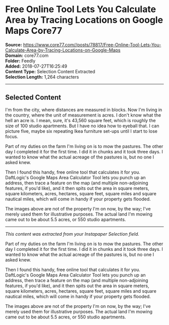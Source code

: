 # Free Online Tool Lets You Calculate Area by Tracing Locations on Google Maps Core77

**Source:** https://www.core77.com//posts/78817/Free-Online-Tool-Lets-You-Calculate-Area-by-Tracing-Locations-on-Google-Maps  
**Domain:** core77.com  
**Folder:** Feedly  
**Added:** 2018-07-27T16:25:49  
**Content Type:** Selection Content Extracted  
**Selection Length:** 1,264 characters  


---

## Selected Content

I'm from the city, where distances are measured in blocks. Now I'm living in the country, where the unit of measurement is acres. I don't know what the hell an acre is. I mean, sure, it's 43,560 square feet, which is roughly the size of 100 studio apartments. But I have no idea how to eyeball that. I can picture five, maybe six repeating Ikea furniture set-ups until I start to lose focus.

Part of my duties on the farm I'm living on is to mow the pastures. The other day I completed it for the first time. I did it in chunks and it took three days. I wanted to know what the actual acreage of the pastures is, but no one I asked knew.

Then I found this handy, free online tool that calculates it for you. DaftLogic's Google Maps Area Calculator Tool lets you punch up an address, then trace a feature on the map (and multiple non-adjoining features, if you'd like), and it then spits out the area in square meters, square kilometers, acres, hectares, square feet, square miles and square nautical miles, which will come in handy if your property gets flooded.

The images above are not of the property I'm on now, by the way; I've merely used them for illustrative purposes. The actual land I'm mowing came out to be about 5.5 acres, or 550 studio apartments.

---

*This content was extracted from your Instapaper Selection field.*

Part of my duties on the farm I'm living on is to mow the pastures. The other day I completed it for the first time. I did it in chunks and it took three days. I wanted to know what the actual acreage of the pastures is, but no one I asked knew.

Then I found this handy, free online tool that calculates it for you. DaftLogic's Google Maps Area Calculator Tool lets you punch up an address, then trace a feature on the map (and multiple non-adjoining features, if you'd like), and it then spits out the area in square meters, square kilometers, acres, hectares, square feet, square miles and square nautical miles, which will come in handy if your property gets flooded.

The images above are not of the property I'm on now, by the way; I've merely used them for illustrative purposes. The actual land I'm mowing came out to be about 5.5 acres, or 550 studio apartments.
